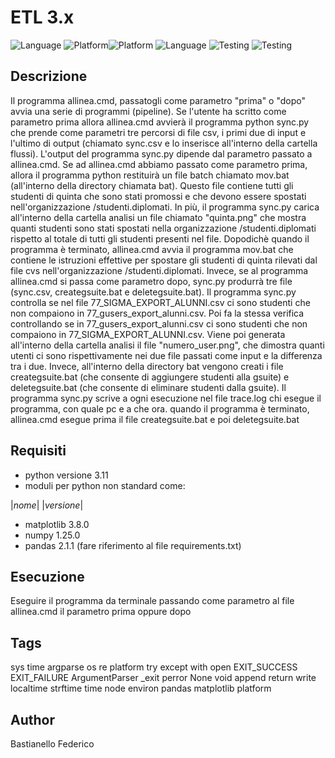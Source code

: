 # ETL 3.x
![Language](https://img.shields.io/badge/Spellcheck-Pass-green?style=flat) ![Platform](https://img.shields.io/badge/OS%20platform%20supported-Windows-green?style=flat)![Platform](https://img.shields.io/badge/OS%20platform%20-Windows-green?style=flat) 
![Language](https://img.shields.io/badge/Language-Python-yellowgreen?style=flat)  ![Testing](https://img.shields.io/badge/PEP8%20CheckOnline-Passing-green) ![Testing](https://img.shields.io/badge/Test-Pass-green)

## Descrizione
Il programma allinea.cmd, passatogli come parametro "prima" o "dopo" avvia una serie di programmi (pipeline). Se l'utente ha scritto come parametro prima allora allinea.cmd avvierà il programma python sync.py che prende come parametri tre percorsi di file csv, i primi due di input e l'ultimo di output (chiamato sync.csv e lo inserisce all'interno della cartella flussi). L'output del programma sync.py dipende dal parametro passato a allinea.cmd. Se ad allinea.cmd abbiamo passato come parametro prima, allora il programma python restituirà un file batch chiamato mov.bat (all'interno della directory chiamata bat). Questo file contiene tutti gli studenti di quinta che sono stati promossi e che devono essere spostati nell'organizzazione /studenti.diplomati. In più, il programma sync.py carica all'interno della cartella analisi un file chiamato "quinta.png" che mostra quanti studenti sono stati spostati nella organizzazione /studenti.diplomati rispetto al totale di tutti gli studenti presenti nel file. Dopodichè quando il programma è terminato, allinea.cmd avvia il programma mov.bat che contiene le istruzioni effettive per spostare gli studenti di quinta rilevati dal file cvs nell'organizzazione /studenti.diplomati. 
Invece, se al programma allinea.cmd si passa come parametro dopo, sync.py produrrà tre file (sync.csv, creategsuite.bat e deletegsuite.bat). Il programma sync.py controlla se nel file 77_SIGMA_EXPORT_ALUNNI.csv ci sono studenti che non compaiono in 77_gusers_export_alunni.csv. Poi fa la stessa verifica controllando se in 77_gusers_export_alunni.csv ci sono studenti che non compaiono in 77_SIGMA_EXPORT_ALUNNI.csv. Viene poi generata all'interno della cartella analisi il file "numero_user.png", che dimostra quanti utenti ci sono rispettivamente nei due file passati come input e la differenza tra i due. Invece, all'interno della directory bat vengono creati i file creategsuite.bat (che consente di aggiungere studenti alla gsuite) e deletegsuite.bat (che consente di eliminare studenti dalla gsuite). Il programma sync.py scrive a ogni esecuzione nel file trace.log chi esegue il programma, con quale pc e a che ora. quando il programma è terminato, allinea.cmd esegue prima il file creategsuite.bat e poi deletegsuite.bat

## Requisiti
- python versione 3.11
- moduli per python non standard come:

|_nome_|        |_versione_|
- matplotlib         3.8.0
- numpy              1.25.0
- pandas             2.1.1
(fare riferimento al file requirements.txt)
## Esecuzione
Eseguire il programma da terminale passando come parametro al file allinea.cmd il parametro prima oppure dopo
## Tags
sys time argparse os re platform try except with open EXIT_SUCCESS EXIT_FAILURE ArgumentParser _exit perror None void append return write localtime strftime time node environ pandas matplotlib platform

## Author
Bastianello Federico
